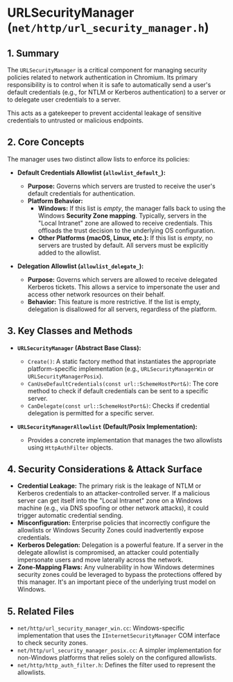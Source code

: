 # URLSecurityManager (`net/http/url_security_manager.h`)

## 1. Summary

The `URLSecurityManager` is a critical component for managing security policies related to network authentication in Chromium. Its primary responsibility is to control when it is safe to automatically send a user's default credentials (e.g., for NTLM or Kerberos authentication) to a server or to delegate user credentials to a server.

This acts as a gatekeeper to prevent accidental leakage of sensitive credentials to untrusted or malicious endpoints.

## 2. Core Concepts

The manager uses two distinct allow lists to enforce its policies:

*   **Default Credentials Allowlist (`allowlist_default_`):**
    *   **Purpose:** Governs which servers are trusted to receive the user's default credentials for authentication.
    *   **Platform Behavior:**
        *   **Windows:** If this list is *empty*, the manager falls back to using the Windows **Security Zone mapping**. Typically, servers in the "Local Intranet" zone are allowed to receive credentials. This offloads the trust decision to the underlying OS configuration.
        *   **Other Platforms (macOS, Linux, etc.):** If this list is *empty*, no servers are trusted by default. All servers must be explicitly added to the allowlist.

*   **Delegation Allowlist (`allowlist_delegate_`):**
    *   **Purpose:** Governs which servers are allowed to receive delegated Kerberos tickets. This allows a service to impersonate the user and access other network resources on their behalf.
    *   **Behavior:** This feature is more restrictive. If the list is empty, delegation is disallowed for all servers, regardless of the platform.

## 3. Key Classes and Methods

*   **`URLSecurityManager` (Abstract Base Class):**
    *   `Create()`: A static factory method that instantiates the appropriate platform-specific implementation (e.g., `URLSecurityManagerWin` or `URLSecurityManagerPosix`).
    *   `CanUseDefaultCredentials(const url::SchemeHostPort&)`: The core method to check if default credentials can be sent to a specific server.
    *   `CanDelegate(const url::SchemeHostPort&)`: Checks if credential delegation is permitted for a specific server.

*   **`URLSecurityManagerAllowlist` (Default/Posix Implementation):**
    *   Provides a concrete implementation that manages the two allowlists using `HttpAuthFilter` objects.

## 4. Security Considerations & Attack Surface

*   **Credential Leakage:** The primary risk is the leakage of NTLM or Kerberos credentials to an attacker-controlled server. If a malicious server can get itself into the "Local Intranet" zone on a Windows machine (e.g., via DNS spoofing or other network attacks), it could trigger automatic credential sending.
*   **Misconfiguration:** Enterprise policies that incorrectly configure the allowlists or Windows Security Zones could inadvertently expose credentials.
*   **Kerberos Delegation:** Delegation is a powerful feature. If a server in the delegate allowlist is compromised, an attacker could potentially impersonate users and move laterally across the network.
*   **Zone-Mapping Flaws:** Any vulnerability in how Windows determines security zones could be leveraged to bypass the protections offered by this manager. It's an important piece of the underlying trust model on Windows.

## 5. Related Files

*   `net/http/url_security_manager_win.cc`: Windows-specific implementation that uses the `IInternetSecurityManager` COM interface to check security zones.
*   `net/http/url_security_manager_posix.cc`: A simpler implementation for non-Windows platforms that relies solely on the configured allowlists.
*   `net/http/http_auth_filter.h`: Defines the filter used to represent the allowlists.
